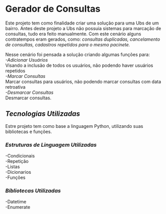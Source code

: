 # Gerador de Consultas
Este projeto tem como finalidade criar uma solução para uma Ubs de um bairro.
Antes deste projeto a Ubs não possuia sistemas para marcação de consultas, tudo era feito manualmente.
Com este cenário alguns contratempos eram gerados, como: _*consultas duplicadas, cancelamento de consultas, cadastros repetidos para o mesmo pacinete.*_

Nesse cenário foi pensada a solução criando algumas funções para:  
 *-Adicionar Usuários*  
    Visando a inclusão de todos os usuários, não podendo haver usuários repetidos  
 *-Marcar Consultas*  
    Marcar consultas para usuários, não podendo marcar consultas com data retroativa  
 *-Desmarcar Consultas*  
    Desmarcar consultas.  

## _*Tecnologias Utilizadas*_
Estre projeto tem como base a linguagem Python, utilizando suas bibliotecas e funções.

### _*Estruturas de Linguagem Utilizadas*_  
-Condicionais  
-Repetição  
-Listas  
-Dicionarios  
-Funções  

### *_Bíbliotecas Utilizadas_*
-Datetime  
-Enumerate  

